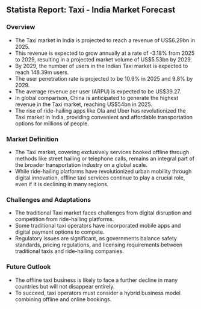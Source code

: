 ## Statista Report: Taxi - India Market Forecast

### Overview
* The Taxi market in India is projected to reach a revenue of US$6.29bn in 2025.
* This revenue is expected to grow annually at a rate of -3.18% from 2025 to 2029, resulting in a projected market volume of US$5.53bn by 2029.
* By 2029, the number of users in the Indian Taxi market is expected to reach 148.39m users.
* The user penetration rate is projected to be 10.9% in 2025 and 9.8% by 2029.
* The average revenue per user (ARPU) is expected to be US$39.27.
* In global comparison, China is anticipated to generate the highest revenue in the Taxi market, reaching US$54bn in 2025.
* The rise of ride-hailing apps like Ola and Uber has revolutionized the Taxi market in India, providing convenient and affordable transportation options for millions of people.

### Market Definition
* The Taxi market, covering exclusively services booked offline through methods like street hailing or telephone calls, remains an integral part of the broader transportation industry on a global scale.
* While ride-hailing platforms have revolutionized urban mobility through digital innovation, offline taxi services continue to play a crucial role, even if it is declining in many regions.

### Challenges and Adaptations
* The traditional Taxi market faces challenges from digital disruption and competition from ride-hailing platforms.
* Some traditional taxi operators have incorporated mobile apps and digital payment options to compete.
* Regulatory issues are significant, as governments balance safety standards, pricing regulations, and licensing requirements between traditional taxis and ride-hailing companies.

### Future Outlook
* The offline taxi business is likely to face a further decline in many countries but will not disappear entirely.
* To succeed, taxi operators must consider a hybrid business model combining offline and online bookings.

